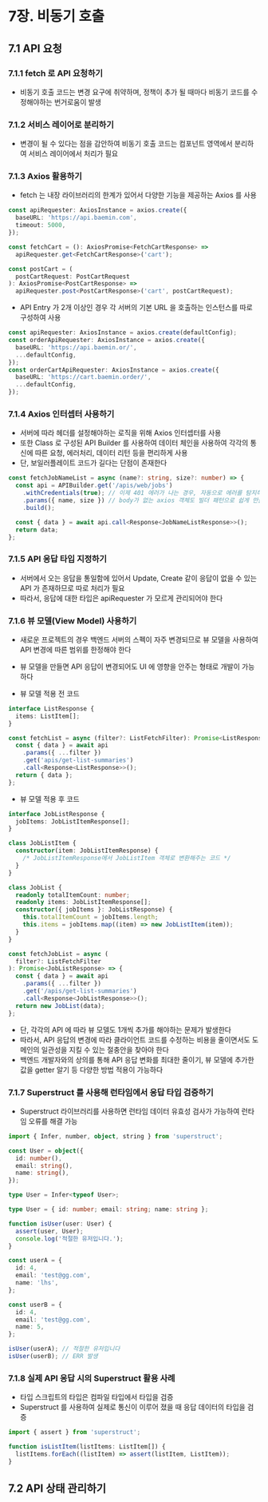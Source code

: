 # 7장. 비동기 호출

## 7.1 API 요청

### 7.1.1 fetch 로 API 요청하기

- 비동기 호출 코드는 변경 요구에 취약하며, 정책이 추가 될 때마다 비동기 코드를 수정해야하는 번거로움이 발생

### 7.1.2 서비스 레이어로 분리하기

- 변경이 될 수 있다는 점을 감안하여 비동기 호출 코드는 컴포넌트 영역에서 분리하여 서비스 레이어에서 처리가 필요

### 7.1.3 Axios 활용하기

- fetch 는 내장 라이브러리의 한계가 있어서 다양한 기능을 제공하는 Axios 를 사용

```ts
const apiRequester: AxiosInstance = axios.create({
  baseURL: 'https://api.baemin.com',
  timeout: 5000,
});

const fetchCart = (): AxiosPromise<FetchCartResponse> =>
  apiRequester.get<FetchCartResponse>('cart');

const postCart = (
  postCartRequest: PostCartRequest
): AxiosPromise<PostCartResponse> =>
  apiRequester.post<PostCartResponse>('cart', postCartRequest);
```

- API Entry 가 2개 이상인 경우 각 서버의 기본 URL 을 호출하는 인스턴스를 따로 구성하여 사용

```ts
const apiRequester: AxiosInstance = axios.create(defaultConfig);
const orderApiRequester: AxiosInstance = axios.create({
  baseURL: 'https://api.baemin.or/',
  ...defaultConfig,
});
const orderCartApiRequester: AxiosInstance = axios.create({
  baseURL: 'https://cart.baemin.order/',
  ...defaultConfig,
});
```

### 7.1.4 Axios 인터셉터 사용하기

- 서버에 따라 헤더를 설정해야하는 로직을 위해 Axios 인터셉터를 사용
- 또한 Class 로 구성된 API Builder 를 사용하여 데이터 체인을 사용하여 각각의 통신에 따른 요청, 에러처리, 데이터 리턴 등을 편리하게 사용
- 단, 보일러플레이트 코드가 길다는 단점이 존재한다

```ts
const fetchJobNameList = async (name?: string, size?: number) => {
  const api = APIBuilder.get('/apis/web/jobs')
    .withCredentials(true); // 이제 401 에러가 나는 경우, 자동으로 에러를 탐지하는 인터셉터를 사용하게 된다
    .params({ name, size }) // body가 없는 axios 객체도 빌더 패턴으로 쉽게 만들 수 있다
    .build();

  const { data } = await api.call<Response<JobNameListResponse>>();
  return data;
};
```

### 7.1.5 API 응답 타입 지정하기

- 서버에서 오는 응답을 통일함에 있어서 Update, Create 같이 응답이 없을 수 있는 API 가 존재하므로 따로 처리가 필요
- 따라서, 응답에 대한 타입은 apiRequester 가 모르게 관리되어야 한다

### 7.1.6 뷰 모델(View Model) 사용하기

- 새로운 프로젝트의 경우 백엔드 서버의 스펙이 자주 변경되므로 뷰 모델을 사용하여 API 변경에 따른 범위를 한정해야 한다
- 뷰 모델을 만들면 API 응답이 변경되어도 UI 에 영향을 안주는 형태로 개발이 가능하다

- 뷰 모델 적용 전 코드

```ts
interface ListResponse {
  items: ListItem[];
}

const fetchList = async (filter?: ListFetchFilter): Promise<ListResponse> => {
  const { data } = await api
    .params({ ...filter })
    .get('apis/get-list-summaries')
    .call<Response<ListResponse>>();
  return { data };
};
```

- 뷰 모델 적용 후 코드

```ts
interface JobListResponse {
  jobItems: JobListItemResponse[];
}

class JobListItem {
  constructor(item: JobListItemResponse) {
    /* JobListItemResponse에서 JobListItem 객체로 변환해주는 코드 */
  }
}

class JobList {
  readonly totalItemCount: number;
  readonly items: JobListItemResponse[];
  constructor({ jobItems }: JobListResponse) {
    this.totalItemCount = jobItems.length;
    this.items = jobItems.map((item) => new JobListItem(item));
  }
}

const fetchJobList = async (
  filter?: ListFetchFilter
): Promise<JobListResponse> => {
  const { data } = await api
    .params({ ...filter })
    .get('/apis/get-list-summaries')
    .call<Response<JobListResponse>>();
  return new JobList(data);
};
```

- 단, 각각의 API 에 따라 뷰 모델도 1개씩 추가를 해야하는 문제가 발생한다
- 따라서, API 응답의 변경에 따라 클라이언트 코드를 수정하는 비용을 줄이면서도 도메인의 일관성을 지킬 수 있는 절충안을 찾아야 한다
- 백엔드 개발자와의 상의를 통해 API 응답 변화를 최대한 줄이기, 뷰 모델에 추가한 값을 getter 알기 등 다양한 방법 적용이 가능하다

### 7.1.7 Superstruct 를 사용해 런타임에서 응답 타입 검증하기

- Superstruct 라이브러리를 사용하면 런타임 데이터 유효성 검사가 가능하여 런타임 오류를 해결 가능

```ts
import { Infer, number, object, string } from 'superstruct';

const User = object({
  id: number(),
  email: string(),
  name: string(),
});

type User = Infer<typeof User>;

type User = { id: number; email: string; name: string };

function isUser(user: User) {
  assert(user, User);
  console.log('적절한 유저입니다.');
}

const userA = {
  id: 4,
  email: 'test@gg.com',
  name: 'lhs',
};

const userB = {
  id: 4,
  email: 'test@gg.com',
  name: 5,
};

isUser(userA); // 적절한 유저입니다
isUser(userB); // ERR 발생
```

### 7.1.8 실제 API 응답 시의 Superstruct 활용 사례

- 타입 스크립트의 타입은 컴파일 타입에서 타입을 검증
- Superstruct 를 사용하여 실제로 통신이 이루어 졌을 때 응답 데이터의 타입을 검증

```ts
import { assert } from 'superstruct';

function isListItem(listItems: ListItem[]) {
  listItems.forEach((listItem) => assert(listItem, ListItem));
}
```

## 7.2 API 상태 관리하기

